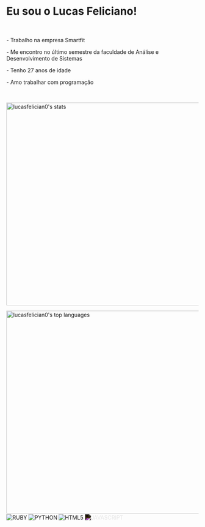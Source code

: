 <h1>Eu sou o Lucas Feliciano!</h1>
<br>
<p>- Trabalho na empresa Smartfit</p>
<p>- Me encontro no último semestre da faculdade de Análise e Desenvolvimento de Sistemas</p>
<p>- Tenho 27 anos de idade</p>
<p>- Amo trabalhar com programação</p>
<br>
<p align="left">

<img width="530em" src="https://github-readme-stats.vercel.app/api?username=lucasfelician0&show_icons=true&theme=onedark" alt="lucasfelician0's stats"/>

<p>
    <img width="530em" src="https://github-readme-stats.vercel.app/api/top-langs/?username=lucasfelician0&layout=compact" alt="lucasfelician0's top languages"/>
    <br> 
    <img align="center" alt="RUBY" src="https://img.shields.io/badge/Ruby-CC342D?style=for-the-badge&logo=ruby&logoColor=white">
    <img align="center" alt="PYTHON" src="https://img.shields.io/badge/Python-3776AB?style=for-the-badge&logo=python&logoColor=white">
    <img align="center" alt="HTML5" src="https://img.shields.io/badge/HTML5-E34F26?style=for-the-badge&logo=html5&logoColor=white">
    <img align="center" alt="JAVASCRIPT" src="https://img.shields.io/badge/JavaScript-323330?style=for-the-badge&logo=javascript&logoColor=F7DF1E" style="filter: invert(100%)">
</p>



